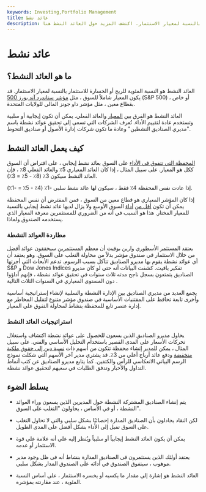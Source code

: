 ```yaml
---
keywords: Investing,Portfolio Management
title: عائد نشط
description: العائد النشط هو المبلغ الذي يكسبه أو يخسره الاستثمار بالنسبة لمعيار الاستثمار. اكتشف المزيد حول العائد النشط هنا.
---
```


# عائد نشط
## ما هو العائد النشط؟

العائد النشط هو النسبة المئوية للربح أو الخسارة للاستثمار بالنسبة لمعيار الاستثمار. قد يكون المعيار شاملاً للسوق ، مثل [مؤشر ستاندرد آند بورز 500](/sp500) (S&P 500) ، أو خاص بقطاع معين ، مثل مؤشر داو جونز المالي للولايات المتحدة.

العائد النشط هو الفرق بين [المعيار](/benchmark) والعائد الفعلي. يمكن أن تكون إيجابية أو سلبية وتستخدم عادة لتقييم الأداء. تُعرف الشركات التي تسعى إلى تحقيق عوائد نشطة باسم "مديري الصناديق النشطين" وعادة ما تكون شركات إدارة الأصول أو صناديق التحوط.

## كيف يعمل العائد النشط

[المحفظة التي تتفوق في الأداء](/portfolio) على السوق بعائد نشط إيجابي ، على افتراض أن السوق ككل هو المعيار. على سبيل المثال ، إذا كان العائد المعياري 5٪ والعائد الفعلي 8٪ ، فإن العائد النشط سيكون 3٪ (8٪ - 5٪ = 3٪).

إذا عادت نفس المحفظة 4٪ فقط ، سيكون لها عائد نشط سلبي -1٪ (4٪ - 5٪ = -1٪).

إذا كان المؤشر المعياري هو قطاع معين من السوق ، فمن المفترض أن نفس المحفظة يمكن أن تكون [أقل من](/underperform) [أداء](/underperform) السوق الأوسع ولا يزال لديها عائد نشط إيجابي بالنسبة للمعيار المختار. هذا هو السبب في أنه من الضروري للمستثمرين معرفة المعيار الذي يستخدمه الصندوق ولماذا.

### مطاردة العوائد النشطة

يعتقد المستثمر الأسطوري وارين بوفيت أن معظم المستثمرين سيحققون عوائد أفضل من خلال الاستثمار في صندوق مؤشر بدلاً من محاولة التغلب على السوق. وهو يعتقد أن أي عوائد نشطة يقوم بها مديرو الصناديق تتآكل بسبب الرسوم. تدعم الأبحاث التي أجرتها S&P و Dow Jones Indices تفكير بافيت. كشفت البيانات أنه حتى لو كان مديرو الصناديق يتمتعون بسجل ناجح مدته ثلاث سنوات في تحقيق عوائد نشطة ، فإنهم أداؤوا دون المستوى المعياري في السنوات الثلاث التالية .

يجمع العديد من مديري الصناديق بين الإدارة النشطة والسلبية لإنشاء إستراتيجية أساسية وأخرى تابعة تحافظ على المقتنيات الأساسية في صندوق مؤشر متنوع لتقليل المخاطر مع إدارة عنصر تابع للمحفظة بنشاط لمحاولة التفوق على المعيار.

### استراتيجيات العائد النشط

يحاول مديرو الصناديق الذين يسعون للحصول على عوائد نشطة اكتشاف واستغلال تحركات الأسعار على المدى القصير باستخدام التحليل الأساسي والفني. على سبيل المثال ، يمكن للمدير إنشاء محفظة تتكون من أسهم ذات [نسبة دين إلى حقوق ملكية منخفضة](/debtequityratio) ودفع عائد أرباح أعلى من 3٪. قد يشتري مدير آخر الأسهم التي شكلت نموذج الرسم البياني الانعكاسي للرأس والكتفين. كما يتابع مديرو الصناديق عن كثب أنماط التداول والأخبار وتدفق الطلبات في سعيهم لتحقيق عوائد نشطة.

## يسلط الضوء

- يتم إنشاء الصناديق المشتركة النشطة حول المديرين الذين يسعون وراء العوائد النشطة ، أو في الأساس ، يحاولون "التغلب على السوق".

- لكن النقاد يجادلون بأن الصناديق المدارة إحصائيًا بشكل سلبي والتي لا تحاول التغلب على السوق تميل إلى الأداء بشكل أفضل على المدى الطويل.

- يمكن أن يكون العائد النشط إيجابياً أو سلبياً ويُنظر إليه على أنه علامة على قوة الاستثمار أو عدمه.

- يعتقد أولئك الذين يستثمرون في الصناديق المدارة بنشاط أنه في ظل وجود مدير موهوب ، سيتفوق الصندوق في أدائه على الصندوق المدار بشكل سلبي.

- العائد النشط هو إشارة إلى مقدار ما يكسبه أو يخسره الاستثمار ، على أساس النسبة المئوية ، عند مقارنته بمؤشره.


